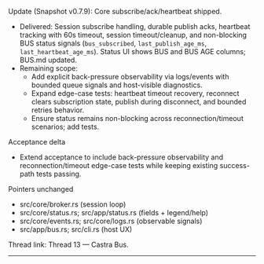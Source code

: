 

Update (Snapshot v0.7.9): Core subscribe/ack/heartbeat shipped.

- Delivered: Session subscribe handling, durable publish acks, heartbeat tracking with 60s timeout, session timeout/cleanup, and non-blocking BUS status signals (`bus_subscribed`, `last_publish_age_ms`, `last_heartbeat_age_ms`). Status UI shows BUS and BUS AGE columns; BUS.md updated.
- Remaining scope:
  - Add explicit back-pressure observability via logs/events with bounded queue signals and host-visible diagnostics.
  - Expand edge-case tests: heartbeat timeout recovery, reconnect clears subscription state, publish during disconnect, and bounded retries behavior.
  - Ensure status remains non-blocking across reconnection/timeout scenarios; add tests.

Acceptance delta
- Extend acceptance to include back-pressure observability and reconnection/timeout edge-case tests while keeping existing success-path tests passing.

Pointers unchanged
- src/core/broker.rs (session loop)
- src/core/status.rs; src/app/status.rs (fields + legend/help)
- src/core/events.rs; src/core/logs.rs (observable signals)
- src/app/bus.rs; src/cli.rs (host UX)

Thread link: Thread 13 — Castra Bus.


---

